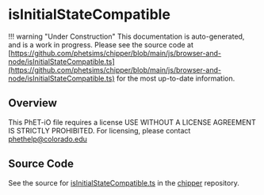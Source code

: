 # isInitialStateCompatible

!!! warning "Under Construction"
    This documentation is auto-generated, and is a work in progress. Please see the source code at
    [https://github.com/phetsims/chipper/blob/main/js/browser-and-node/isInitialStateCompatible.ts](https://github.com/phetsims/chipper/blob/main/js/browser-and-node/isInitialStateCompatible.ts) for the most up-to-date information.

## Overview

This PhET-iO file requires a license
USE WITHOUT A LICENSE AGREEMENT IS STRICTLY PROHIBITED.
For licensing, please contact phethelp@colorado.edu



## Source Code

See the source for [isInitialStateCompatible.ts](https://github.com/phetsims/chipper/blob/main/js/browser-and-node/isInitialStateCompatible.ts) in the [chipper](https://github.com/phetsims/chipper) repository.

